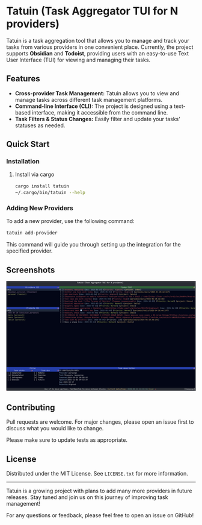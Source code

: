 # Tatuin (Task Aggregator TUI for N providers)

Tatuin is a task aggregation tool that allows you to manage and track your tasks
from various providers in one convenient place.
Currently, the project supports **Obsidian** and **Todoist**,
providing users with an easy-to-use Text User Interface (TUI) for viewing
and managing their tasks.

## Features

- **Cross-provider Task Management:** Tatuin allows you to view and manage tasks across different task management platforms.
- **Command-line Interface (CLI):** The project is designed using a text-based interface, making it accessible from the command line.
- **Task Filters & Status Changes:** Easily filter and update your tasks' statuses as needed.

## Quick Start

### Installation

1. Install via cargo

   ```bash
   cargo install tatuin
   ~/.cargo/bin/tatuin --help
   ```

### Adding New Providers

To add a new provider, use the following command:

```bash
tatuin add-provider
```

This command will guide you through setting up the integration for the specified provider.

## Screenshots

![link](./assets/screenshots/main.png)

## Contributing

Pull requests are welcome. For major changes, please open an issue first to discuss what you would like to change.

Please make sure to update tests as appropriate.

## License

Distributed under the MIT License. See `LICENSE.txt` for more information.

---

Tatuin is a growing project with plans to add many more providers in future releases. Stay tuned and join us on this journey of improving task management!

For any questions or feedback, please feel free to open an issue on GitHub!
